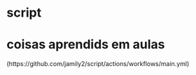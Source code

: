 # script
<h1> coisas aprendids em aulas </h1>
(https://github.com/jamily2/script/actions/workflows/main.yml)
